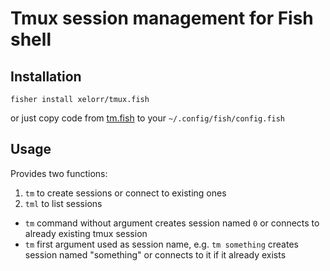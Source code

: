 # Tmux session management for Fish shell

## Installation

```fish
fisher install xelorr/tmux.fish
```

or just copy code from [tm.fish](functions/tm.fish) to your `~/.config/fish/config.fish`

## Usage

Provides two functions:

1. `tm` to create sessions or connect to existing ones
2. `tml` to list sessions

- `tm` command without argument creates session named `0` or connects to already existing tmux session
- `tm` first argument used as session name, e.g. `tm something` creates session named "something" or connects to it if it already exists

